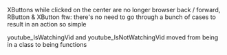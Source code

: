 XButtons while clicked on the center are no longer browser back / forward, RButton & XButton ftw: there's no need to go through a bunch of cases to result in an action so simple

youtube_IsWatchingVid and youtube_IsNotWatchingVid moved from being in a class to being functions
